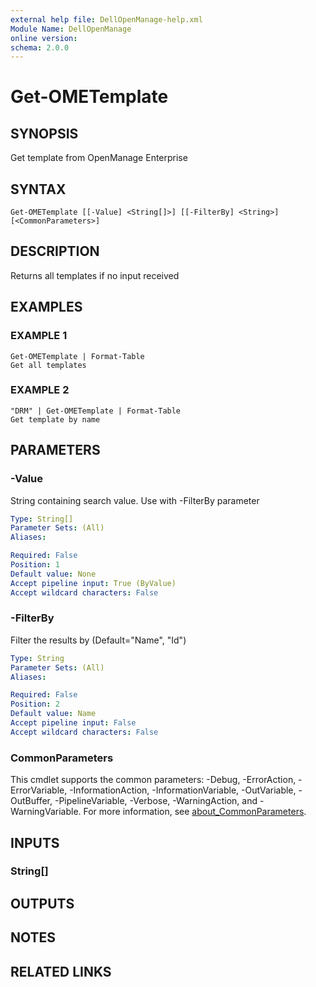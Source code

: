 ```yaml
---
external help file: DellOpenManage-help.xml
Module Name: DellOpenManage
online version:
schema: 2.0.0
---
```


# Get-OMETemplate

## SYNOPSIS
Get template from OpenManage Enterprise

## SYNTAX

```
Get-OMETemplate [[-Value] <String[]>] [[-FilterBy] <String>] [<CommonParameters>]
```

## DESCRIPTION
Returns all templates if no input received

## EXAMPLES

### EXAMPLE 1
```
Get-OMETemplate | Format-Table
Get all templates
```

### EXAMPLE 2
```
"DRM" | Get-OMETemplate | Format-Table
Get template by name
```

## PARAMETERS

### -Value
String containing search value.
Use with -FilterBy parameter

```yaml
Type: String[]
Parameter Sets: (All)
Aliases:

Required: False
Position: 1
Default value: None
Accept pipeline input: True (ByValue)
Accept wildcard characters: False
```

### -FilterBy
Filter the results by (Default="Name", "Id")

```yaml
Type: String
Parameter Sets: (All)
Aliases:

Required: False
Position: 2
Default value: Name
Accept pipeline input: False
Accept wildcard characters: False
```

### CommonParameters
This cmdlet supports the common parameters: -Debug, -ErrorAction, -ErrorVariable, -InformationAction, -InformationVariable, -OutVariable, -OutBuffer, -PipelineVariable, -Verbose, -WarningAction, and -WarningVariable. For more information, see [about_CommonParameters](http://go.microsoft.com/fwlink/?LinkID=113216).

## INPUTS

### String[]
## OUTPUTS

## NOTES

## RELATED LINKS
